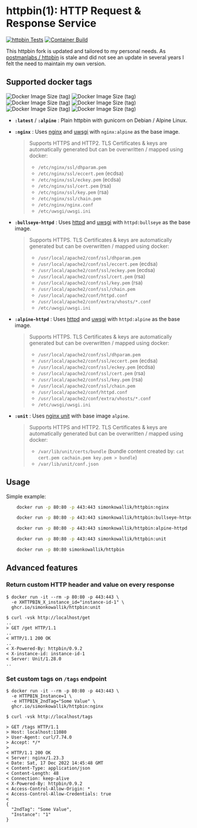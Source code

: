 # httpbin(1): HTTP Request & Response Service

[![httpbin Tests](https://github.com/simonkowallik/httpbin/actions/workflows/httpbin-ci.yaml/badge.svg)](https://github.com/simonkowallik/httpbin/actions/workflows/httpbin-ci.yaml)
[![Container Build](https://github.com/simonkowallik/httpbin/actions/workflows/container-build.yaml/badge.svg)](https://github.com/simonkowallik/httpbin/actions/workflows/container-build.yaml)

This httpbin fork is updated and tailored to my personal needs.
As [postmanlabs / httpbin](https://github.com/postmanlabs/httpbin) is stale and did not see an update in several years I felt the need to maintain my own version.

## Supported docker tags

![Docker Image Size (tag)](https://img.shields.io/docker/image-size/simonkowallik/httpbin/latest?label=latest)
![Docker Image Size (tag)](https://img.shields.io/docker/image-size/simonkowallik/httpbin/alpine?label=alpine)
![Docker Image Size (tag)](https://img.shields.io/docker/image-size/simonkowallik/httpbin/nginx?label=nginx)
![Docker Image Size (tag)](https://img.shields.io/docker/image-size/simonkowallik/httpbin/bullseye-httpd?label=bullseye-httpd)
![Docker Image Size (tag)](https://img.shields.io/docker/image-size/simonkowallik/httpbin/alpine-httpd?label=alpine-httpd)
![Docker Image Size (tag)](https://img.shields.io/docker/image-size/simonkowallik/httpbin/unit?label=unit)

- **`:latest`** / **`:alpine`** : Plain httpbin with gunicorn on Debian / Alpine Linux.

- **`:nginx`** : Uses [nginx](https://github.com/nginx/nginx) and [uwsgi](https://github.com/unbit/uwsgi) with `nginx:alpine` as the base image.

    > Supports HTTPS and HTTP2. TLS Certificates & keys are automatically generated but can be overwritten / mapped using docker:
    >
    > - `/etc/nginx/ssl/dhparam.pem`
    > - `/etc/nginx/ssl/eccert.pem` (ecdsa)
    > - `/etc/nginx/ssl/eckey.pem` (ecdsa)
    > - `/etc/nginx/ssl/cert.pem` (rsa)
    > - `/etc/nginx/ssl/key.pem` (rsa)
    > - `/etc/nginx/ssl/chain.pem`
    > - `/etc/nginx/nginx.conf`
    > - `/etc/uwsgi/uwsgi.ini`

- **`:bullseye-httpd`** : Uses [httpd](https://github.com/docker-library/httpd) and [uwsgi](https://github.com/unbit/uwsgi) with `httpd:bullseye` as the base image.

    > Supports HTTPS. TLS Certificates & keys are automatically generated but can be overwritten / mapped using docker:
    >
    > - `/usr/local/apache2/conf/ssl/dhparam.pem`
    > - `/usr/local/apache2/conf/ssl/eccert.pem` (ecdsa)
    > - `/usr/local/apache2/conf/ssl/eckey.pem` (ecdsa)
    > - `/usr/local/apache2/conf/ssl/cert.pem` (rsa)
    > - `/usr/local/apache2/conf/ssl/key.pem` (rsa)
    > - `/usr/local/apache2/conf/ssl/chain.pem`
    > - `/usr/local/apache2/conf/httpd.conf`
    > - `/usr/local/apache2/conf/extra/vhosts/*.conf`
    > - `/etc/uwsgi/uwsgi.ini`

- **`:alpine-httpd`** : Uses [httpd](https://github.com/docker-library/httpd) and [uwsgi](https://github.com/unbit/uwsgi) with `httpd:alpine` as the base image.

    > Supports HTTPS. TLS Certificates & keys are automatically generated but can be overwritten / mapped using docker:
    >
    > - `/usr/local/apache2/conf/ssl/dhparam.pem`
    > - `/usr/local/apache2/conf/ssl/eccert.pem` (ecdsa)
    > - `/usr/local/apache2/conf/ssl/eckey.pem` (ecdsa)
    > - `/usr/local/apache2/conf/ssl/cert.pem` (rsa)
    > - `/usr/local/apache2/conf/ssl/key.pem` (rsa)
    > - `/usr/local/apache2/conf/ssl/chain.pem`
    > - `/usr/local/apache2/conf/httpd.conf`
    > - `/usr/local/apache2/conf/extra/vhosts/*.conf`
    > - `/etc/uwsgi/uwsgi.ini`

- **`:unit`** : Uses [nginx unit](https://github.com/nginx/unit) with base image `alpine`.

    > Supports HTTPS and HTTP2. TLS Certificates & keys are automatically generated but can be overwritten / mapped using docker:
    >
    > - `/var/lib/unit/certs/bundle` (bundle content created by: `cat cert.pem cachain.pem key.pem > bundle`)
    > - `/var/lib/unit/conf.json`


## Usage

Simple example:

```sh
    docker run -p 80:80 -p 443:443 simonkowallik/httpbin:nginx

    docker run -p 80:80 -p 443:443 simonkowallik/httpbin:bullseye-httpd

    docker run -p 80:80 -p 443:443 simonkowallik/httpbin:alpine-httpd

    docker run -p 80:80 -p 443:443 simonkowallik/httpbin:unit

    docker run -p 80:80 simonkowallik/httpbin
```

## Advanced features

### Return custom HTTP header and value on every response

```
$ docker run -it --rm -p 80:80 -p 443:443 \
  -e XHTTPBIN_X_instance_id="instance-id-1" \
  ghcr.io/simonkowallik/httpbin:unit

```

```
$ curl -vsk http://localhost/get
..
> GET /get HTTP/1.1
..
< HTTP/1.1 200 OK
..
< X-Powered-By: httpbin/0.9.2
< X-instance-id: instance-id-1
< Server: Unit/1.28.0
..
```

### Set custom tags on `/tags` endpoint


```
$ docker run -it --rm -p 80:80 -p 443:443 \
  -e HTTPBIN_Instance=1 \
  -e HTTPBIN_2ndTag="Some Value" \
  ghcr.io/simonkowallik/httpbin:nginx

```

```
$ curl -vsk http://localhost/tags

> GET /tags HTTP/1.1
> Host: localhost:11080
> User-Agent: curl/7.74.0
> Accept: */*
>
< HTTP/1.1 200 OK
< Server: nginx/1.23.3
< Date: Sat, 17 Dec 2022 14:45:48 GMT
< Content-Type: application/json
< Content-Length: 48
< Connection: keep-alive
< X-Powered-By: httpbin/0.9.2
< Access-Control-Allow-Origin: *
< Access-Control-Allow-Credentials: true
<
{
  "2ndTag": "Some Value",
  "Instance": "1"
}
```
